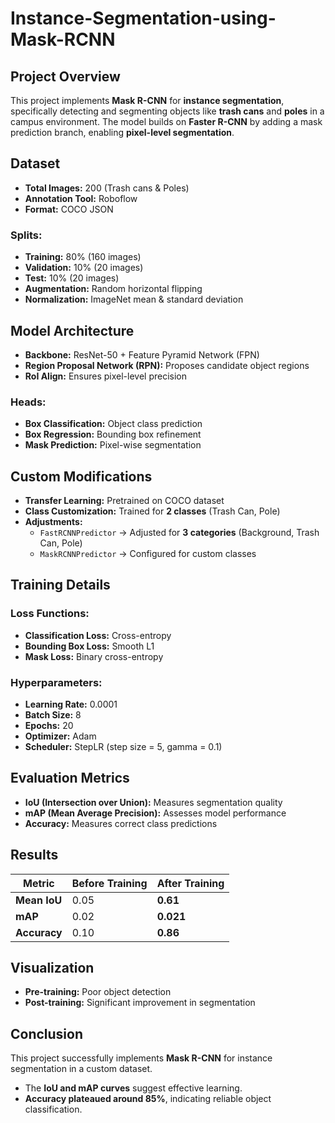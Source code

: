 # Instance-Segmentation-using-Mask-RCNN

## Project Overview

This project implements **Mask R-CNN** for **instance segmentation**, specifically detecting and segmenting objects like **trash cans** and **poles** in a campus environment. The model builds on **Faster R-CNN** by adding a mask prediction branch, enabling **pixel-level segmentation**.

## Dataset

- **Total Images:** 200 (Trash cans & Poles)  
- **Annotation Tool:** Roboflow  
- **Format:** COCO JSON  

### Splits:
- **Training:** 80% (160 images)  
- **Validation:** 10% (20 images)  
- **Test:** 10% (20 images)  
- **Augmentation:** Random horizontal flipping  
- **Normalization:** ImageNet mean & standard deviation  

## Model Architecture

- **Backbone:** ResNet-50 + Feature Pyramid Network (FPN)  
- **Region Proposal Network (RPN):** Proposes candidate object regions  
- **RoI Align:** Ensures pixel-level precision  

### Heads:
- **Box Classification:** Object class prediction  
- **Box Regression:** Bounding box refinement  
- **Mask Prediction:** Pixel-wise segmentation  

## Custom Modifications

- **Transfer Learning:** Pretrained on COCO dataset  
- **Class Customization:** Trained for **2 classes** (Trash Can, Pole)  
- **Adjustments:**  
  - `FastRCNNPredictor` → Adjusted for **3 categories** (Background, Trash Can, Pole)  
  - `MaskRCNNPredictor` → Configured for custom classes  

## Training Details

### Loss Functions:
- **Classification Loss:** Cross-entropy  
- **Bounding Box Loss:** Smooth L1  
- **Mask Loss:** Binary cross-entropy  

### Hyperparameters:
- **Learning Rate:** 0.0001  
- **Batch Size:** 8  
- **Epochs:** 20  
- **Optimizer:** Adam  
- **Scheduler:** StepLR (step size = 5, gamma = 0.1)  

## Evaluation Metrics

- **IoU (Intersection over Union):** Measures segmentation quality  
- **mAP (Mean Average Precision):** Assesses model performance  
- **Accuracy:** Measures correct class predictions  

## Results

| **Metric**  | **Before Training** | **After Training** |
|------------|-----------------|----------------|
| **Mean IoU** | 0.05            | **0.61**      |
| **mAP**      | 0.02            | **0.021**     |
| **Accuracy** | 0.10            | **0.86**      |

## Visualization

- **Pre-training:** Poor object detection  
- **Post-training:** Significant improvement in segmentation  

## Conclusion

This project successfully implements **Mask R-CNN** for instance segmentation in a custom dataset.
- The **IoU and mAP curves** suggest effective learning.  
- **Accuracy plateaued around 85%**, indicating reliable object classification.  
 
